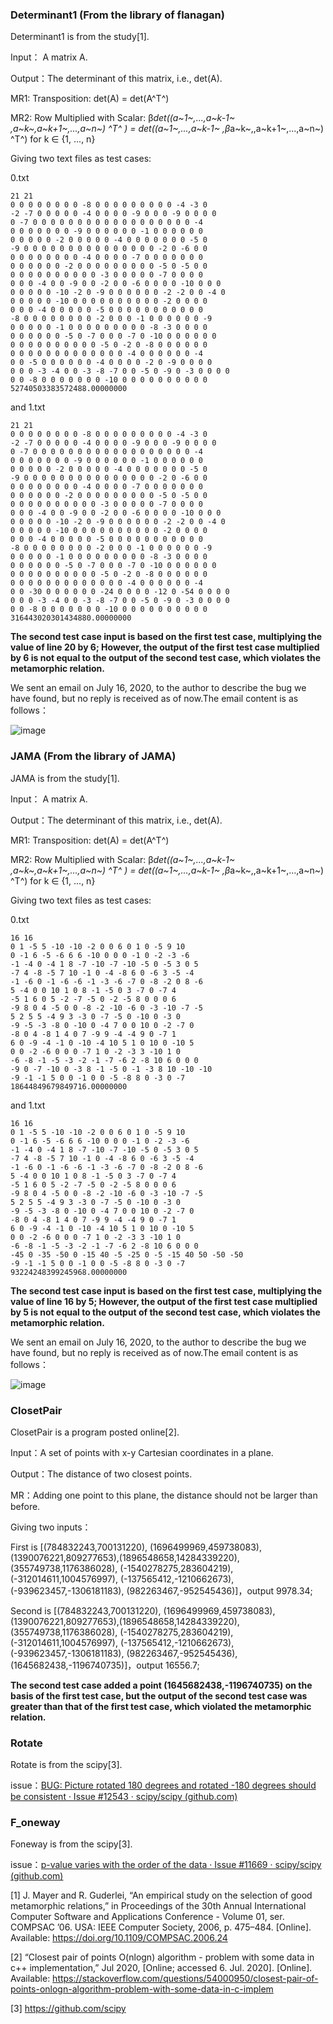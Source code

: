 ### Determinant1 (From the library of flanagan)

Determinant1 is from the study[1]. 

Input： A matrix A.

Output：The determinant of this matrix, i.e., det(A).

MR1: Transposition: det(A) = det(A^T^) 

MR2: Row Multiplied with Scalar: β*det((a~1~,...,a~k-1~ ,a~k~,a~k+1~,...,a~n~) ^T^ ) = det((a~1~,...,a~k-1~ ,β*a~k~,,a~k+1~,...,a~n~) ^T^) for k ∈ {1, ..., n}

Giving two text files as test cases:

0.txt

```
21 21
0 0 0 0 0 0 0 0 -8 0 0 0 0 0 0 0 0 0 -4 -3 0
-2 -7 0 0 0 0 0 -4 0 0 0 0 -9 0 0 0 -9 0 0 0 0
0 -7 0 0 0 0 0 0 0 0 0 0 0 0 0 0 0 0 0 0 -4
0 0 0 0 0 0 0 -9 0 0 0 0 0 0 -1 0 0 0 0 0 0
0 0 0 0 0 -2 0 0 0 0 0 -4 0 0 0 0 0 0 0 -5 0
-9 0 0 0 0 0 0 0 0 0 0 0 0 0 0 0 -2 0 -6 0 0
0 0 0 0 0 0 0 0 -4 0 0 0 0 -7 0 0 0 0 0 0 0
0 0 0 0 0 0 -2 0 0 0 0 0 0 0 0 0 -5 0 -5 0 0
0 0 0 0 0 0 0 0 0 0 -3 0 0 0 0 0 -7 0 0 0 0
0 0 0 -4 0 0 -9 0 0 -2 0 0 -6 0 0 0 0 -10 0 0 0
0 0 0 0 0 -10 -2 0 -9 0 0 0 0 0 0 -2 -2 0 0 -4 0
0 0 0 0 0 -10 0 0 0 0 0 0 0 0 0 0 -2 0 0 0 0
0 0 0 -4 0 0 0 0 0 -5 0 0 0 0 0 0 0 0 0 0 0
-8 0 0 0 0 0 0 0 0 -2 0 0 0 -1 0 0 0 0 0 0 -9
0 0 0 0 0 -1 0 0 0 0 0 0 0 0 0 -8 -3 0 0 0 0
0 0 0 0 0 0 -5 0 -7 0 0 0 -7 0 -10 0 0 0 0 0 0
0 0 0 0 0 0 0 0 0 0 -5 0 -2 0 -8 0 0 0 0 0 0
0 0 0 0 0 0 0 0 0 0 0 0 0 -4 0 0 0 0 0 0 -4
0 0 -5 0 0 0 0 0 0 -4 0 0 0 0 -2 0 -9 0 0 0 0
0 0 0 -3 -4 0 0 -3 -8 -7 0 0 -5 0 -9 0 -3 0 0 0 0
0 0 -8 0 0 0 0 0 0 0 -10 0 0 0 0 0 0 0 0 0 0
52740503383572488.00000000
```

 and 1.txt

``` 
21 21
0 0 0 0 0 0 0 0 -8 0 0 0 0 0 0 0 0 0 -4 -3 0
-2 -7 0 0 0 0 0 -4 0 0 0 0 -9 0 0 0 -9 0 0 0 0
0 -7 0 0 0 0 0 0 0 0 0 0 0 0 0 0 0 0 0 0 -4
0 0 0 0 0 0 0 -9 0 0 0 0 0 0 -1 0 0 0 0 0 0
0 0 0 0 0 -2 0 0 0 0 0 -4 0 0 0 0 0 0 0 -5 0
-9 0 0 0 0 0 0 0 0 0 0 0 0 0 0 0 -2 0 -6 0 0
0 0 0 0 0 0 0 0 -4 0 0 0 0 -7 0 0 0 0 0 0 0
0 0 0 0 0 0 -2 0 0 0 0 0 0 0 0 0 -5 0 -5 0 0
0 0 0 0 0 0 0 0 0 0 -3 0 0 0 0 0 -7 0 0 0 0
0 0 0 -4 0 0 -9 0 0 -2 0 0 -6 0 0 0 0 -10 0 0 0
0 0 0 0 0 -10 -2 0 -9 0 0 0 0 0 0 -2 -2 0 0 -4 0
0 0 0 0 0 -10 0 0 0 0 0 0 0 0 0 0 -2 0 0 0 0
0 0 0 -4 0 0 0 0 0 -5 0 0 0 0 0 0 0 0 0 0 0
-8 0 0 0 0 0 0 0 0 -2 0 0 0 -1 0 0 0 0 0 0 -9
0 0 0 0 0 -1 0 0 0 0 0 0 0 0 0 -8 -3 0 0 0 0
0 0 0 0 0 0 -5 0 -7 0 0 0 -7 0 -10 0 0 0 0 0 0
0 0 0 0 0 0 0 0 0 0 -5 0 -2 0 -8 0 0 0 0 0 0
0 0 0 0 0 0 0 0 0 0 0 0 0 -4 0 0 0 0 0 0 -4
0 0 -30 0 0 0 0 0 0 -24 0 0 0 0 -12 0 -54 0 0 0 0
0 0 0 -3 -4 0 0 -3 -8 -7 0 0 -5 0 -9 0 -3 0 0 0 0
0 0 -8 0 0 0 0 0 0 0 -10 0 0 0 0 0 0 0 0 0 0
316443020301434880.00000000
```

**The second test case input is based on the first test case, multiplying the value of line 20 by 6; However, the output of the first test case multiplied by 6 is not equal to the output of the second test case, which violates the metamorphic relation.**

We sent an email on July 16, 2020, to the author to describe the bug we have found, but no reply is received as of now.The email content is as follows：

![image](https://github.com/syjya/Comer/blob/master/mail1.png)

### JAMA (From the library of JAMA)

JAMA is from the study[1]. 

Input： A matrix A.

Output：The determinant of this matrix, i.e., det(A).

MR1: Transposition: det(A) = det(A^T^) 

MR2: Row Multiplied with Scalar: β*det((a~1~,...,a~k-1~ ,a~k~,a~k+1~,...,a~n~) ^T^ ) = det((a~1~,...,a~k-1~ ,β*a~k~,,a~k+1~,...,a~n~) ^T^) for k ∈ {1, ..., n}

Giving two text files as test cases:

0.txt

```
16 16
0 1 -5 5 -10 -10 -2 0 0 6 0 1 0 -5 9 10
0 -1 6 -5 -6 6 6 -10 0 0 0 -1 0 -2 -3 -6
-1 -4 0 -4 1 8 -7 -10 -7 -10 -5 0 -5 3 0 5
-7 4 -8 -5 7 10 -1 0 -4 -8 6 0 -6 3 -5 -4
-1 -6 0 -1 -6 -6 -1 -3 -6 -7 0 -8 -2 0 8 -6
5 -4 0 0 10 1 0 8 -1 -5 0 3 -7 0 -7 4
-5 1 6 0 5 -2 -7 -5 0 -2 -5 8 0 0 0 6
-9 8 0 4 -5 0 0 -8 -2 -10 -6 0 -3 -10 -7 -5
5 2 5 5 -4 9 3 -3 0 -7 -5 0 -10 0 -3 0
-9 -5 -3 -8 0 -10 0 -4 7 0 0 10 0 -2 -7 0
-8 0 4 -8 1 4 0 7 -9 9 -4 -4 9 0 -7 1
6 0 -9 -4 -1 0 -10 -4 10 5 1 0 10 0 -10 5
0 0 -2 -6 0 0 0 -7 1 0 -2 -3 3 -10 1 0
-6 -8 -1 -5 -3 -2 -1 -7 -6 2 -8 10 6 0 0 0
-9 0 -7 -10 0 -3 8 -1 -5 0 -1 -3 8 10 -10 -10
-9 -1 -1 5 0 0 -1 0 0 -5 -8 8 0 -3 0 -7
18644849679849716.00000000
```

 and 1.txt

``` 
16 16
0 1 -5 5 -10 -10 -2 0 0 6 0 1 0 -5 9 10
0 -1 6 -5 -6 6 6 -10 0 0 0 -1 0 -2 -3 -6
-1 -4 0 -4 1 8 -7 -10 -7 -10 -5 0 -5 3 0 5
-7 4 -8 -5 7 10 -1 0 -4 -8 6 0 -6 3 -5 -4
-1 -6 0 -1 -6 -6 -1 -3 -6 -7 0 -8 -2 0 8 -6
5 -4 0 0 10 1 0 8 -1 -5 0 3 -7 0 -7 4
-5 1 6 0 5 -2 -7 -5 0 -2 -5 8 0 0 0 6
-9 8 0 4 -5 0 0 -8 -2 -10 -6 0 -3 -10 -7 -5
5 2 5 5 -4 9 3 -3 0 -7 -5 0 -10 0 -3 0
-9 -5 -3 -8 0 -10 0 -4 7 0 0 10 0 -2 -7 0
-8 0 4 -8 1 4 0 7 -9 9 -4 -4 9 0 -7 1
6 0 -9 -4 -1 0 -10 -4 10 5 1 0 10 0 -10 5
0 0 -2 -6 0 0 0 -7 1 0 -2 -3 3 -10 1 0
-6 -8 -1 -5 -3 -2 -1 -7 -6 2 -8 10 6 0 0 0
-45 0 -35 -50 0 -15 40 -5 -25 0 -5 -15 40 50 -50 -50
-9 -1 -1 5 0 0 -1 0 0 -5 -8 8 0 -3 0 -7
93224248399245968.00000000
```

**The second test case input is based on the first test case, multiplying the value of line 16 by 5; However, the output of the first test case multiplied by 5 is not equal to the output of the second test case, which violates the metamorphic relation.**

We sent an email on July 16, 2020, to the author to describe the bug we have found, but no reply is received as of now.The email content is as follows：

![image](https://github.com/syjya/Comer/blob/master/mail2.png)

### ClosetPair

ClosetPair is a program posted online[2]. 

Input：A set of points with x-y Cartesian coordinates in a plane.

Output：The distance of two closest points.

MR：Adding one point to this plane, the distance should not be larger than before.

Giving two inputs：

First is [(784832243,700131220), (1696499969,459738083), (1390076221,809277653),(1896548658,14284339220), (355749738,1176386028), (-1540278275,283604219),(-312014611,1004576997), (-137565412,-1210662673), (-939623457,-1306181183), (982263467,-952545436)]，output  9978.34;

Second is [(784832243,700131220), (1696499969,459738083), (1390076221,809277653),(1896548658,14284339220), (355749738,1176386028), (-1540278275,283604219),(-312014611,1004576997), (-137565412,-1210662673), (-939623457,-1306181183), (982263467,-952545436), (1645682438,-1196740735)]，output  16556.7;

**The second test case added a point (1645682438,-1196740735) on the basis of the first test case, but the output of the second test case was greater than that of the first test case, which violated the metamorphic relation.**

### Rotate

Rotate is from the scipy[3].

issue：[BUG: Picture rotated 180 degrees and rotated -180 degrees should be consistent · Issue #12543 · scipy/scipy (github.com)](https://github.com/scipy/scipy/issues/12543)

### F_oneway

Foneway is from the scipy[3].

issue：[p-value varies with the order of the data · Issue #11669 · scipy/scipy (github.com)](https://github.com/scipy/scipy/issues/11669)



[1] J. Mayer and R. Guderlei, “An empirical study on the selection of good metamorphic relations,” in Proceedings of the 30th Annual International Computer Software and Applications Conference - Volume 01, ser. COMPSAC ’06. USA: IEEE Computer Society, 2006, p. 475–484. [Online]. Available: https://doi.org/10.1109/COMPSAC.2006.24

[2] “Closest pair of points O(nlogn) algorithm - problem with some data in c++ implementation,” Jul 2020, [Online; accessed 6. Jul. 2020]. [Online]. Available: https://stackoverflow.com/questions/54000950/closest-pair-of-points-onlogn-algorithm-problem-with-some-data-in-c-implem

[3] https://github.com/scipy